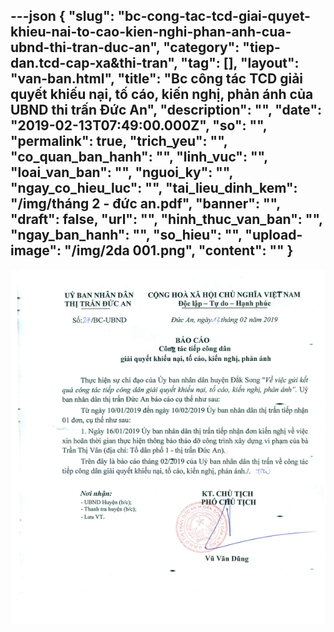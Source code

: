 ---json
{
    "slug": "bc-cong-tac-tcd-giai-quyet-khieu-nai-to-cao-kien-nghi-phan-anh-cua-ubnd-thi-tran-duc-an",
    "category": "tiep-dan.tcd-cap-xa&thi-tran",
    "tag": [],
    "layout": "van-ban.html",
    "title": "Bc công tác TCD giải quyết khiếu nại, tố cáo, kiến nghị, phản ánh của UBND thi trấn Đức An",
    "description": "",
    "date": "2019-02-13T07:49:00.000Z",
    "so": "",
    "permalink": true,
    "trich_yeu": "",
    "co_quan_ban_hanh": "",
    "linh_vuc": "",
    "loai_van_ban": "",
    "nguoi_ky": "",
    "ngay_co_hieu_luc": "",
    "tai_lieu_dinh_kem": "/img/tháng 2 - đức an.pdf",
    "banner": "",
    "draft": false,
    "url": "",
    "hinh_thuc_van_ban": "",
    "ngay_ban_hanh": "",
    "so_hieu": "",
    "upload-image": "/img/2da 001.png",
    "__content__": ""
}
---
<p><img alt="" src="/img/2da 001.png" /></p>
